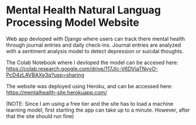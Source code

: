 # Mental Health Natural Languag Processing Model Website
Web app devloped with Django where users can track there mental health through journal entries and daily check-ins. Journal entries are analyzed with a sentiment analysis model to detect depression or suicdal thoughts. 

The Colab Notebook where I devloped the model can be accesed here: https://colab.research.google.com/drive/117JIc-V6DViaTNyyO-PcD4zLAVBAXe3q?usp=sharing

The website was deployed using Heroku, and can be accessed here: https://mentalhealth-site.herokuapp.com/

(NOTE: Since I am using a free tier and the site has to load a machine learning model, first starting the app can take up to a minute. However, after that the site should run fine)
